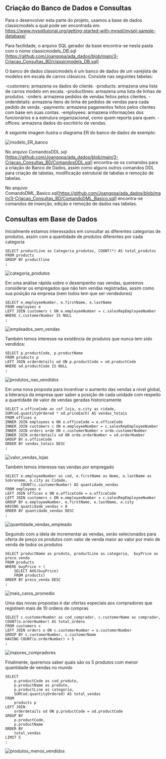 ## Criação do Banco de Dados e Consultas

Para o desenvolver esta parte do projeto, usamos a base de dados classicmodels a qual pode ser encontrada em: https://www.mysqltutorial.org/getting-started-with-mysql/mysql-sample-database/ 

Para facilidade, o arquivo SQL gerador da base encontra-se nesta pasta com o nome classicmodels_DB.sql [https://github.com/Joangopa/ada_dados/blob/main/3-Criacao_Consultas_BD/classicmodels_DB.sql]


O banco de dados classicmodels é um banco de dados de um varejista de modelos em escala de carros clássicos.
Consiste nas seguintes tabelas:

-customers: armazena os dados do cliente.
-products: armazena uma lista de carros modelo em escala.
-productlines: armazena uma lista de linhas de produtos.
-orders: armazena pedidos de vendas feitos pelos clientes.
-orderdetails: armazena itens de linha de pedidos de vendas para cada pedido de venda.
-payments: armazena pagamentos feitos pelos clientes com base em suas contas.
-employees:  armazena informações dos funcionários e a estrutura organizacional, como quem reporta para quem.
-offices: armazena dados do escritório de vendas.


A seguinte imagem ilustra o diagrama ER do banco de dados de exemplo:

![modelo_ER_banco](https://github.com/Joangopa/ada_dados/blob/main/3-Criacao_Consultas_BD/modelo_ER_classicmodels.png)

No arquivo ComandosDDL.sql [https://github.com/Joangopa/ada_dados/blob/main/3-Criacao_Consultas_BD/ComandosDDL.sql] encontra-se os comandos para a criação do Banco de Dados, assim como alguns outros comandos DDL para criação de tabelas, modificação estrutural de tabelas e remoção de tabelas.
 
No arquivo  ComandoDML_Basico.sql[https://github.com/Joangopa/ada_dados/blob/main/3-Criacao_Consultas_BD/ComandoDML_Basico.sql] encontra-se comandos de inserção, edição e remoção de dados nas tabelas.


## Consultas em Base de Dados

Inicialmente estamos interessados em consultar as diferentes categorias de produtos, assim com a quantidade de produtos diferentes por cada categoria
```
SELECT productLine as Categoria_produtos, COUNT(*) AS total_produtos
FROM products
GROUP BY productline
;
```
![categoria_produtos](https://github.com/Joangopa/ada_dados/blob/main/3-Criacao_Consultas_BD/resultados_consultas/categoria_produtos.png)

Em uma análise rápida sobre o desempenho nas vendas, queremos considerar os empregados que não tem vendas registradas, assim como sua posição na empresa (nem todos tem que ser vendedores)
```
SELECT e.employeeNumber, e.firstName, e.lastName
FROM employees e
LEFT JOIN customers c ON e.employeeNumber = c.salesRepEmployeeNumber
WHERE c.customerNumber IS NULL
;
```
![empleados_sem_vendas](https://github.com/Joangopa/ada_dados/blob/main/3-Criacao_Consultas_BD/resultados_consultas/empleados_semVendas.png)


Também temos interesse na existência de produtos que nunca tem sido vendidos: 
``` 
SELECT p.productCode, p.productName
FROM products p
LEFT JOIN orderdetails od ON p.productCode = od.productCode
WHERE od.productCode IS NULL
;
```
![produtos_nao_vendidos](https://github.com/Joangopa/ada_dados/blob/main/3-Criacao_Consultas_BD/resultados_consultas/produto_sem_vendas.png)


Em uma nova proposta para incentivar o aumento das vendas a nivel global, a liderança da empresa quer saber a posição de cada unidade com respeito a quantidade de valor de vendas geradas historicamente
```
SELECT o.officeCode as cof_loja, o.city as cidade, SUM(od.quantityOrdered * od.priceEach) AS vendas_totais
FROM offices o
INNER JOIN employees e ON o.officeCode = e.officeCode
INNER JOIN customers c ON e.employeeNumber = c.salesRepEmployeeNumber
INNER JOIN orders orde ON c.customerNumber = orde.customerNumber
INNER JOIN orderdetails od ON orde.orderNumber = od.orderNumber
GROUP BY o.officeCode
ORDER BY vendas_totais DESC
;
```
![valor_vendas_lojas](https://github.com/Joangopa/ada_dados/blob/main/3-Criacao_Consultas_BD/resultados_consultas/vendas_lojas.png)



Também temos interesse nas vendas por empregado
```
SELECT e.employeeNumber as cod, e.firstName as Nome, e.lastName as Sobrenome, o.city as Cidade,
       COUNT(c.customerNumber) AS quantidade_vendas
FROM employees e
LEFT JOIN offices o ON e.officeCode = o.officeCode
LEFT JOIN customers c ON e.employeeNumber = c.salesRepEmployeeNumber
GROUP BY e.employeeNumber, e.firstName, e.lastName, o.city
HAVING quantidade_vendas > 0
ORDER BY quantidade_vendas DESC 
;
```
![quantidade_vendas_empleado](https://github.com/Joangopa/ada_dados/blob/main/3-Criacao_Consultas_BD/resultados_consultas/quantidade_vendas_empleado.png)



Seguindo com a ideia de incrementar as vendas, serão selecionados para oferta de preço os produtos com valor de venda maior ao valor por meio de venda de todos os produtos
```
SELECT productName as produto, productLine as categoria,  buyPrice as preco_venda
FROM products
WHERE buyPrice > (
    SELECT AVG(buyPrice) 
    FROM products)
ORDER BY preco_venda DESC
;
```
![mais_caros_promedio](https://github.com/Joangopa/ada_dados/blob/main/3-Criacao_Consultas_BD/resultados_consultas/mais_caros_promedio.png)


Uma das novas propostas é dar ofertas especiais aos compradores que registrem mais de 10 ordens de compras
```
SELECT c.customerNumber as cod_comprador, c.customerName as comprador, COUNT(o.orderNumber) AS total_ordens
FROM customers c
LEFT JOIN orders o ON c.customerNumber = o.customerNumber
GROUP BY c.customerNumber, c.customerName
HAVING COUNT(o.orderNumber) > 5
;
```
![maiores_compradores](https://github.com/Joangopa/ada_dados/blob/main/3-Criacao_Consultas_BD/resultados_consultas/maiores_compradores.png)



Finalmente, queremos saber quais são os 5 produtos com menor quantidade de vendas no mundo
```
SELECT 
    p.productCode as cod_produto, 
    p.productName as produto,
    p.productLine as categoria,
    SUM(od.quantityOrdered) AS total_vendas
FROM 
    products p
LEFT JOIN 
    orderdetails od ON p.productCode = od.productCode
GROUP BY 
    p.productCode, 
    p.productName
ORDER BY 
    total_vendas
LIMIT 5
;
```
![produtos_menos_vendidos](https://github.com/Joangopa/ada_dados/blob/main/3-Criacao_Consultas_BD/resultados_consultas/produtos_menos_vendidos.png)
